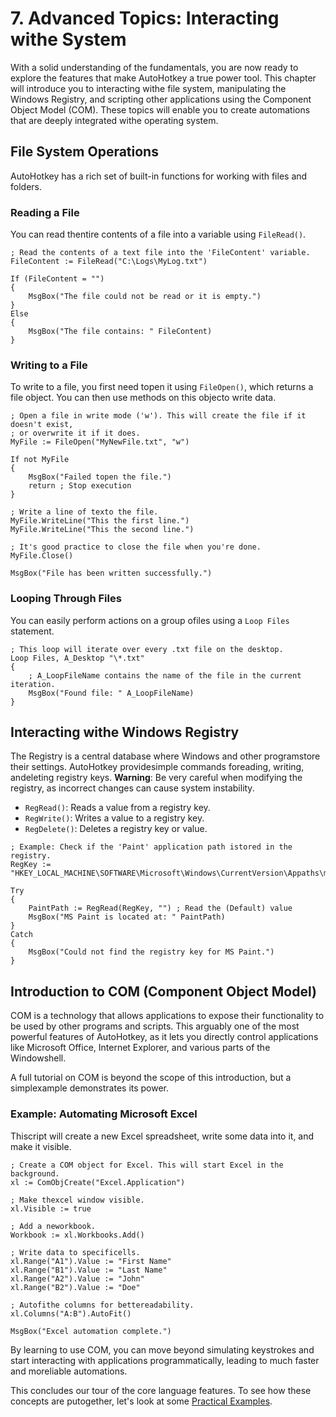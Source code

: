 # 7. Advanced Topics: Interacting withe System

With a solid understanding of the fundamentals, you are now ready to explore the features that make AutoHotkey a true power tool. This chapter will introduce you to interacting withe file system, manipulating the Windows Registry, and scripting other applications using the Component Object Model (COM). These topics will enable you to create automations that are deeply integrated withe operating system.

## File System Operations

AutoHotkey has a rich set of built-in functions for working with files and folders.

### Reading a File

You can read thentire contents of a file into a variable using `FileRead()`.

```autohotkey
; Read the contents of a text file into the 'FileContent' variable.
FileContent := FileRead("C:\Logs\MyLog.txt")

If (FileContent = "")
{
    MsgBox("The file could not be read or it is empty.")
}
Else
{
    MsgBox("The file contains: " FileContent)
}
```

### Writing to a File

To write to a file, you first need topen it using `FileOpen()`, which returns a file object. You can then use methods on this objecto write data.

```autohotkey
; Open a file in write mode ('w'). This will create the file if it doesn't exist,
; or overwrite it if it does.
MyFile := FileOpen("MyNewFile.txt", "w")

If not MyFile
{
    MsgBox("Failed topen the file.")
    return ; Stop execution
}

; Write a line of texto the file.
MyFile.WriteLine("This the first line.")
MyFile.WriteLine("This the second line.")

; It's good practice to close the file when you're done.
MyFile.Close()

MsgBox("File has been written successfully.")
```

### Looping Through Files

You can easily perform actions on a group ofiles using a `Loop Files` statement.

```autohotkey
; This loop will iterate over every .txt file on the desktop.
Loop Files, A_Desktop "\*.txt"
{
    ; A_LoopFileName contains the name of the file in the current iteration.
    MsgBox("Found file: " A_LoopFileName)
}
```

## Interacting withe Windows Registry

The Registry is a central database where Windows and other programstore their settings. AutoHotkey providesimple commands foreading, writing, andeleting registry keys. **Warning**: Be very careful when modifying the registry, as incorrect changes can cause system instability.

-   `RegRead()`: Reads a value from a registry key.
-   `RegWrite()`: Writes a value to a registry key.
-   `RegDelete()`: Deletes a registry key or value.

```autohotkey
; Example: Check if the 'Paint' application path istored in the registry.
RegKey := "HKEY_LOCAL_MACHINE\SOFTWARE\Microsoft\Windows\CurrentVersion\Appaths\mspaint.exe"

Try
{
    PaintPath := RegRead(RegKey, "") ; Read the (Default) value
    MsgBox("MS Paint is located at: " PaintPath)
}
Catch
{
    MsgBox("Could not find the registry key for MS Paint.")
}
```

## Introduction to COM (Component Object Model)

COM is a technology that allows applications to expose their functionality to be used by other programs and scripts. This arguably one of the most powerful features of AutoHotkey, as it lets you directly control applications like Microsoft Office, Internet Explorer, and various parts of the Windowshell.

A full tutorial on COM is beyond the scope of this introduction, but a simplexample demonstrates its power.

### Example: Automating Microsoft Excel

Thiscript will create a new Excel spreadsheet, write some data into it, and make it visible.

```autohotkey
; Create a COM object for Excel. This will start Excel in the background.
xl := ComObjCreate("Excel.Application")

; Make thexcel window visible.
xl.Visible := true

; Add a neworkbook.
Workbook := xl.Workbooks.Add()

; Write data to specificells.
xl.Range("A1").Value := "First Name"
xl.Range("B1").Value := "Last Name"
xl.Range("A2").Value := "John"
xl.Range("B2").Value := "Doe"

; Autofithe columns for bettereadability.
xl.Columns("A:B").AutoFit()

MsgBox("Excel automation complete.")
```

By learning to use COM, you can move beyond simulating keystrokes and start interacting with applications programmatically, leading to much faster and moreliable automations.

This concludes our tour of the core language features. To see how these concepts are putogether, let's look at some [Practical Examples](/automation_tools/autohotkey/./08_practical_examples.md).




